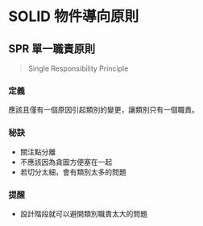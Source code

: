 # SOLID 物件導向原則

## SPR 單一職責原則

> Single Responsibility Principle

### 定義

應該且僅有一個原因引起類別的變更，讓類別只有一個職責。

### 秘訣

- 關注點分離
- 不應該因為貪圖方便塞在一起
- 若切分太細，會有類別太多的問題

### 提醒

- 設計階段就可以避開類別職責太大的問題
